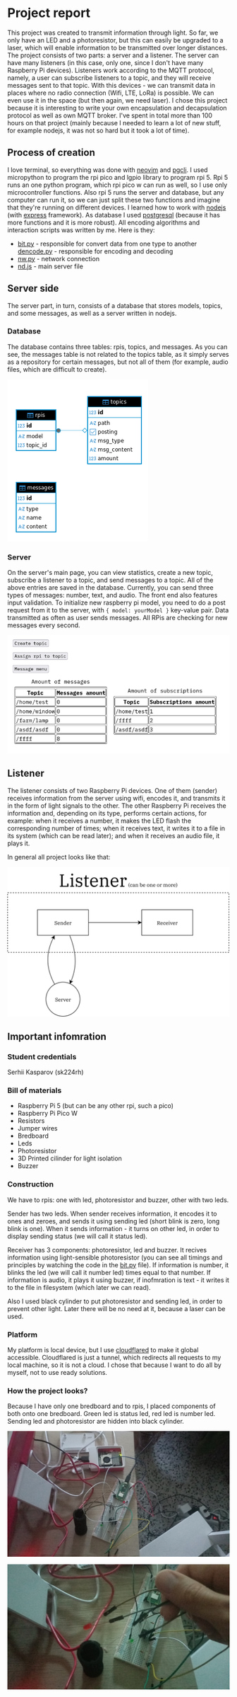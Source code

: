 # Project report

This project was created to transmit information through light. So far, we only have an LED and a photoresistor, but this can easily be upgraded to a laser, which will enable information to be transmitted over longer distances. The project consists of two parts: a server and a listener. The server can have many listeners (in this case, only one, since I don't have many Raspberry Pi devices). Listeners work according to the MQTT protocol, namely, a user can subscribe listeners to a topic, and they will receive messages sent to that topic. With this devices - we can transmit data in places where no radio connection (Wifi, LTE, LoRa) is possible. We can even use it in the space (but then again, we need laser). I chose this project because it is interesting to write your own encapsulation and decapsulation protocol as well as own MQTT broker. I've spent in total more than 100 hours on that project (mainly because I needed to learn a lot of new stuff, for example nodejs, it was not so hard but it took a lot of time).

## Process of creation

I love terminal, so everything was done with [neovim](https://github.com/neovim/neovim) and [pgcli](https://www.pgcli.com). I used micropython to program the rpi pico and lgpio library to program rpi 5. Rpi 5 runs an one python program, which rpi pico w can run as well, so I use only microcontroller functions. Also rpi 5 runs the server and database, but any computer can run it, so we can just split these two functions and imagine that they're running on different devices. I learned how to work with [nodejs](https://nodejs.org/en) (with [express](https://expressjs.com) framework). As database I used [postgresql](https://www.postgresql.org) (because it has more functions and it is more robust). All encoding algorithms and interaction scripts was written by me. Here is they:

* [bit.py](./py/bit.py) - responsible for convert data from one type to another [dencode.py](./py/dencode.py) - responsible for encoding and decoding
* [nw.py](./py/nw.py) - network connection
* [nd.js](./js/nd.js) - main server file


## Server side

The server part, in turn, consists of a database that stores models, topics, and some messages, as well as a server written in nodejs.

### Database

The database contains three tables: rpis, topics, and messages. As you can see, the messages table is not related to the topics table, as it simply serves as a repository for certain messages, but not all of them (for example, audio files, which are difficult to create).

![dbDiagram](./pictures/dbDiagram.png)

### Server

On the server's main page, you can view statistics, create a new topic, subscribe a listener to a topic, and send messages to a topic. All of the above entries are saved in the database. Currently, you can send three types of messages: number, text, and audio. The front end also features input validation. To initialize new raspberry pi model, you need to do a post request from it to the server, with `{ model: yourModel }` key-value pair. Data transmitted as often as user sends messages. All RPis are checking for new messages every second.

![mainPage](./pictures/mainPage.png)


## Listener

The listener consists of two Raspberry Pi devices. One of them (sender) receives information from the server using wifi, encodes it, and transmits it in the form of light signals to the other. The other Raspberry Pi receives the information and, depending on its type, performs certain actions, for example: when it receives a number, it makes the LED flash the corresponding number of times; when it receives text, it writes it to a file in its system (which can be read later); and when it receives an audio file, it plays it.

In general all project looks like that:

![projectDiagram](./pictures/projectDiagram.svg)

## Important infomration


### Student credentials

Serhii Kasparov (sk224rh)

### Bill of materials

* Raspberry Pi 5 (but can be any other rpi, such a pico)
* Raspberry Pi Pico W
* Resistors
* Jumper wires
* Bredboard
* Leds
* Photoresistor
* 3D Printed cilinder for light isolation
* Buzzer

### Construction

We have to rpis: one with led, photoresistor and buzzer, other with two leds.

Sender has two leds. When sender receives information, it encodes it to ones and zeroes, and sends it using sending led (short blink is zero, long blink is one). When it sends information - it turns on other led, in order to display sending status (we will call it status led).

Receiver has 3 components: photoresistor, led and buzzer. It recives information using light-sensible photoresistor (you can see all timings and principles by watching the code in the [bit.py](./py/bit.py) file). If information is number, it blinks the led (we will call it number led) times equal to that number. If information is audio, it plays it using buzzer, if inofmration is text - it writes it to the file in filesystem (which later we can read).

Also I used black cylinder to put photoresistor and sending led, in order to prevent other light. Later there will be no need at it, because a laser can be used.

### Platform

My platform is local device, but I use [cloudflared](https://github.com/cloudflare/cloudflared) to make it global accessible. Cloudflared is just a tunnel, which redirects all requests to my local machine, so it is not a cloud. I chose that because I want to do all by myself, not to use ready solutions.

### How the project looks?

Because I have only one bredboard and to rpis, I placed components of both onto one bredboard. Green led is status led, red led is number led. Sending led and photoresistor are hidden into black cylinder.

![project](./pictures/project.jpg)

![cylinderContent](./pictures/cylinderContent.jpg)
